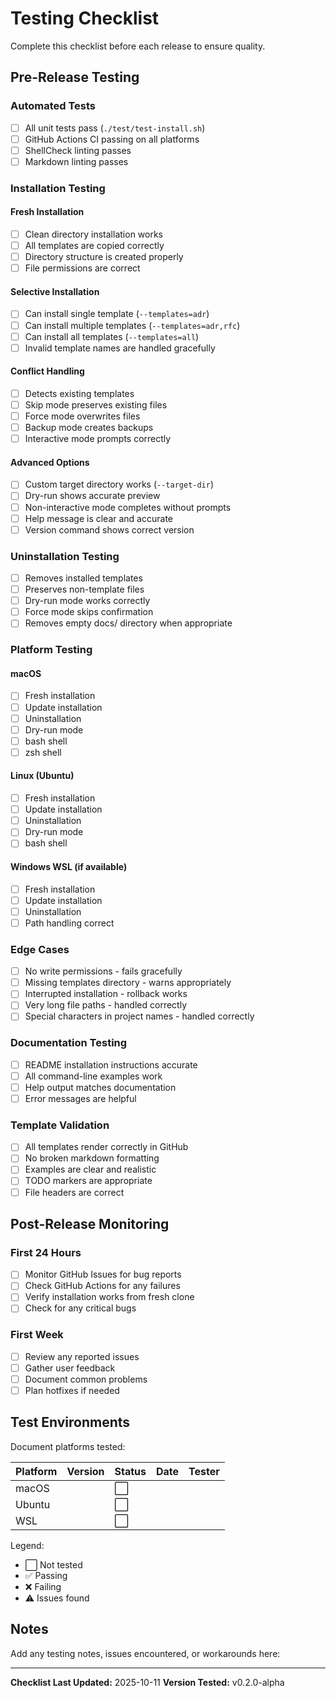 # Testing Checklist

Complete this checklist before each release to ensure quality.

## Pre-Release Testing

### Automated Tests

- [ ] All unit tests pass (`./test/test-install.sh`)
- [ ] GitHub Actions CI passing on all platforms
- [ ] ShellCheck linting passes
- [ ] Markdown linting passes

### Installation Testing

#### Fresh Installation
- [ ] Clean directory installation works
- [ ] All templates are copied correctly
- [ ] Directory structure is created properly
- [ ] File permissions are correct

#### Selective Installation
- [ ] Can install single template (`--templates=adr`)
- [ ] Can install multiple templates (`--templates=adr,rfc`)
- [ ] Can install all templates (`--templates=all`)
- [ ] Invalid template names are handled gracefully

#### Conflict Handling
- [ ] Detects existing templates
- [ ] Skip mode preserves existing files
- [ ] Force mode overwrites files
- [ ] Backup mode creates backups
- [ ] Interactive mode prompts correctly

#### Advanced Options
- [ ] Custom target directory works (`--target-dir`)
- [ ] Dry-run shows accurate preview
- [ ] Non-interactive mode completes without prompts
- [ ] Help message is clear and accurate
- [ ] Version command shows correct version

### Uninstallation Testing

- [ ] Removes installed templates
- [ ] Preserves non-template files
- [ ] Dry-run mode works correctly
- [ ] Force mode skips confirmation
- [ ] Removes empty docs/ directory when appropriate

### Platform Testing

#### macOS
- [ ] Fresh installation
- [ ] Update installation
- [ ] Uninstallation
- [ ] Dry-run mode
- [ ] bash shell
- [ ] zsh shell

#### Linux (Ubuntu)
- [ ] Fresh installation
- [ ] Update installation
- [ ] Uninstallation
- [ ] Dry-run mode
- [ ] bash shell

#### Windows WSL (if available)
- [ ] Fresh installation
- [ ] Update installation
- [ ] Uninstallation
- [ ] Path handling correct

### Edge Cases

- [ ] No write permissions - fails gracefully
- [ ] Missing templates directory - warns appropriately
- [ ] Interrupted installation - rollback works
- [ ] Very long file paths - handled correctly
- [ ] Special characters in project names - handled correctly

### Documentation Testing

- [ ] README installation instructions accurate
- [ ] All command-line examples work
- [ ] Help output matches documentation
- [ ] Error messages are helpful

### Template Validation

- [ ] All templates render correctly in GitHub
- [ ] No broken markdown formatting
- [ ] Examples are clear and realistic
- [ ] TODO markers are appropriate
- [ ] File headers are correct

## Post-Release Monitoring

### First 24 Hours
- [ ] Monitor GitHub Issues for bug reports
- [ ] Check GitHub Actions for any failures
- [ ] Verify installation works from fresh clone
- [ ] Check for any critical bugs

### First Week
- [ ] Review any reported issues
- [ ] Gather user feedback
- [ ] Document common problems
- [ ] Plan hotfixes if needed

## Test Environments

Document platforms tested:

| Platform | Version | Status | Date | Tester |
|----------|---------|--------|------|--------|
| macOS    |         | ⬜     |      |        |
| Ubuntu   |         | ⬜     |      |        |
| WSL      |         | ⬜     |      |        |

Legend:
- ⬜ Not tested
- ✅ Passing
- ❌ Failing
- ⚠️ Issues found

## Notes

Add any testing notes, issues encountered, or workarounds here:

---

**Checklist Last Updated:** 2025-10-11
**Version Tested:** v0.2.0-alpha
